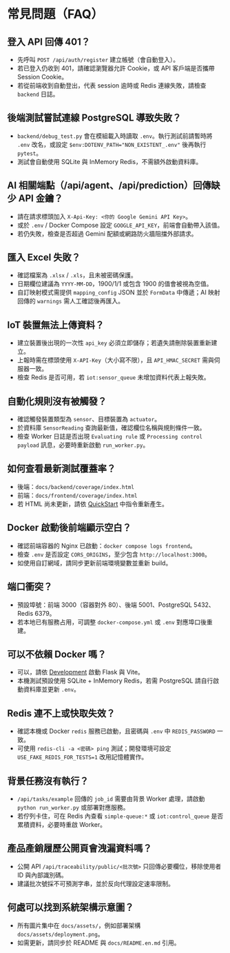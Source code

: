 # 常見問題（FAQ）

## 登入 API 回傳 401？
- 先呼叫 `POST /api/auth/register` 建立帳號（會自動登入）。
- 若已登入仍收到 401，請確認瀏覽器允許 Cookie，或 API 客戶端是否攜帶 Session Cookie。
- 若從前端收到自動登出，代表 session 逾時或 Redis 連線失敗，請檢查 `backend` 日誌。

## 後端測試嘗試連線 PostgreSQL 導致失敗？
- `backend/debug_test.py` 會在模組載入時讀取 `.env`。執行測試前請暫時將 `.env` 改名，或設定 `$env:DOTENV_PATH="NON_EXISTENT_.env"` 後再執行 `pytest`。
- 測試會自動使用 SQLite 與 InMemory Redis，不需額外啟動資料庫。

## AI 相關端點（/api/agent、/api/prediction）回傳缺少 API 金鑰？
- 請在請求標頭加入 `X-Api-Key: <你的 Google Gemini API Key>`。
- 或於 `.env` / Docker Compose 設定 `GOOGLE_API_KEY`，前端會自動帶入該值。
- 若仍失敗，檢查是否超過 Gemini 配額或網路防火牆阻擋外部請求。

## 匯入 Excel 失敗？
- 確認檔案為 `.xlsx` / `.xls`，且未被密碼保護。
- 日期欄位建議為 `YYYY-MM-DD`，1900/1/1 或包含 1900 的值會被視為空值。
- 自訂映射模式需提供 `mapping_config` JSON 並於 `FormData` 中傳遞；AI 映射回傳的 `warnings` 需人工確認後再匯入。

## IoT 裝置無法上傳資料？
- 建立裝置後出現的一次性 `api_key` 必須立即儲存；若遺失請刪除裝置重新建立。
- 上報時需在標頭使用 `X-API-Key`（大小寫不限），且 `API_HMAC_SECRET` 需與伺服器一致。
- 檢查 Redis 是否可用，若 `iot:sensor_queue` 未增加資料代表上報失敗。

## 自動化規則沒有被觸發？
- 確認觸發裝置類型為 `sensor`、目標裝置為 `actuator`。
- 於資料庫 `SensorReading` 查詢最新值，確認欄位名稱與規則條件一致。
- 檢查 Worker 日誌是否出現 `Evaluating rule` 或 `Processing control payload` 訊息，必要時重新啟動 `run_worker.py`。

## 如何查看最新測試覆蓋率？
- 後端：`docs/backend/coverage/index.html`
- 前端：`docs/frontend/coverage/index.html`
- 若 HTML 尚未更新，請依 [QuickStart](./QuickStart.md) 中指令重新產生。

## Docker 啟動後前端顯示空白？
- 確認前端容器的 Nginx 已啟動：`docker compose logs frontend`。
- 檢查 `.env` 是否設定 `CORS_ORIGINS`，至少包含 `http://localhost:3000`。
- 如使用自訂網域，請同步更新前端環境變數並重新 build。

## 端口衝突？
- 預設埠號：前端 3000（容器對外 80）、後端 5001、PostgreSQL 5432、Redis 6379。
- 若本地已有服務占用，可調整 `docker-compose.yml` 或 `.env` 對應埠口後重建。

## 可以不依賴 Docker 嗎？
- 可以，請依 [Development](./Development.md) 啟動 Flask 與 Vite。
- 本機測試預設使用 SQLite + InMemory Redis，若需 PostgreSQL 請自行啟動資料庫並更新 `.env`。

## Redis 連不上或快取失效？
- 確認本機或 Docker `redis` 服務已啟動，且密碼與 `.env` 中 `REDIS_PASSWORD` 一致。
- 可使用 `redis-cli -a <密碼> ping` 測試；開發環境可設定 `USE_FAKE_REDIS_FOR_TESTS=1` 改用記憶體實作。

## 背景任務沒有執行？
- `/api/tasks/example` 回傳的 `job_id` 需要由背景 Worker 處理，請啟動 `python run_worker.py` 或部署對應服務。
- 若佇列卡住，可在 Redis 內查看 `simple-queue:*` 或 `iot:control_queue` 是否累積資料，必要時重啟 Worker。

## 產品產銷履歷公開頁會洩漏資料嗎？
- 公開 API `/api/traceability/public/<批次號>` 只回傳必要欄位，移除使用者 ID 與內部識別碼。
- 建議批次號採不可預測字串，並於反向代理設定速率限制。

## 何處可以找到系統架構示意圖？
- 所有圖片集中在 `docs/assets/`，例如部署架構 `docs/assets/deployment.png`。
- 如需更新，請同步於 README 與 `docs/README.en.md` 引用。
